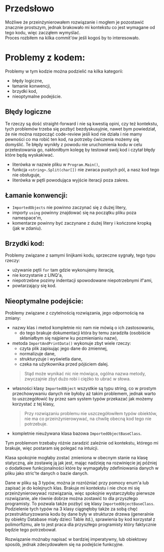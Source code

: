 # Przedsłowo
Możliwe że przeinżynierowałem rozwiązanie i mogłem je pozostawić znacznie prostszym, jednak brakowało mi kontekstu co jest wymagane od tego kodu, więc zacząłem wymyślać.  
Proces rozbiłem na kilka commit'ów jeśli kogoś by to interesowało.  

# Problemy z kodem:
Problemy w tym kodzie można podzielić na kilka kategorii:
- błędy logiczne,
- łamanie konwencji,
- brzydki kod,
- nieoptymalne podejście.

## Błędy logiczne
Te rzeczy są dość straight-forward i nie są kwestią opini, czy też kontekstu, tych problemów trzeba się pozbyć bezdyskusyjnie, nawet bym powiedział, że nie można rozpocząć code-review jeśli kod nie działa i nie mamy pewności co ma robić ten kod, na potrzeby ćwiczenia możemy się domyślić.
Te błędy wynikły z powodu nie uruchomienia kodu w celu przetestowania go, nakłoniłbym kolegę by testował swój kod i czytał błędy które będą wyskakiwać.
- literówka w nazwie pliku w `Program.Main()`,
- funkcja `<string>.Split(char[])` nie zwraca pustych pól, a nasz kod tego nie obsługuje,
- literówka w pętli powodująca wyjście iteracji poza zakres.

## Łamanie konwencji:
- `ImportedObjects` nie powinno zaczynać się z dużej litery,
- importy `using` powinny znajdować się na początku pliku poza namespace'm,
- komentarze powinny być zaczynane z dużej litery i kończone kropką (jak w zdaniu).

## Brzydki kod:
Problemy związane z samymi linijkami kodu, sprzeczne sygnały, tego typu rzeczy:
- używanie pętli `for` tam gdzie wykonujemy iterację,
- nie korzystanie z LINQ'a,
- niepotrzebne pozimy indentacji spowodowane niepotrzebnymi if'ami,
- powtarzający się kod.

## Nieoptymalne podejście:
Problemy związane z czytelnością rozwiązania, jego odpornością na zmiany:
- nazwy klas i metod kompletnie nic nam nie mówią o ich zastosowaniu,
  - do tego brakuje dokumentacji która by temu zaradziła (osobiście skłaniałbym się najpierw ku pozmienianiu nazw),
- metoda `ImportAndPrintData()` wykonuje zbyt wiele rzeczy:
  - czyta plik zapisując jego dane do zmiennej,
  - normalizuje dane,
  - strukturyzuje i wyświetla dane,
  - czeka na użytkownika przed pójściem dalej.
  > Stąd może wynikać nic nie mówiąca, ogólna nazwa metody, zwyczajnie zbyt dużo robi i ciężko to ubrać w słowa.
- własności klasy `ImportedObject` wszystkie są typu string, co w prostym przechowywaniu danych nie byłoby aż takim problemem, jednak warto to uszczegółowić by przez sam system typów przekazać jak możemy korzystać z tej klasy,
  > Przy rozwiązaniu problemu nie uszczegółowiłem typów obiektów, nie ma co przeinżynierowywać, na chwilę obecną kod tego nie potrzebuje.
- kompletnie nieużywana klasa bazowa `ImportedObjectBaseClass`.
  
Tym problemom trzebaby różnie zaradzić zależnie od kontekstu, którego mi brakuje, więc postaram się polegać na intuicji.  
  
Klasa spokojnie mogłaby zostać zmieniona w obecnym stanie na klasę statyczną, ale zostawię ją jak jest, mając nadzieję na rozwinięcie jej później o dodatkowe funkcjonalności które by wymagałyby zdefiniowania danych w pliku jako stric'te danych o bazie danych.  
  
Dane w pliku są 3 typów, można je rozróżniać przy pomocy enum'a lub zapisać je do kolejnych klas. Brakuje mi kontekstu i nie chce mi się przeinżynierowywać rozwiązania, więc spokojnie wystarczyłoby pierwsze rozwiązanie, ale równie dobrze można zostawić to dla przyszłego programisty. To pozwala także pozbyć się klasy `ImportedObjectBaseClass`.  
Podzielenie tych typów na 3 klasy ciągnęłoby także za sobą chęć przestrukturyzowania kodu by dane były w strukturze drzewa (generalnie by obiekty Database miały dzieci Table itd.), sprawienia by kod korzystał z polimorfizmu, ale to jest praca dla przyszłego programisty który faktycznie będzie tego potrzebował.  
  
Rozwiązanie możnaby napisać w bardziej imperatywny, lub obiektowy sposób, jednak zdecydowałem się na podejście funkcyjne.  
